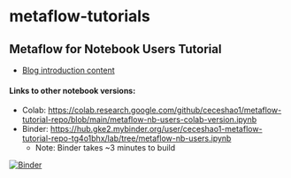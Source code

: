 # metaflow-tutorials

## Metaflow for Notebook Users Tutorial
- [Blog introduction content](https://docs.google.com/document/d/1VgYKGLQdO-AWORIH9P_eY1ef7rx0XqHx5EVfnfhHy_o/edit#)

#### Links to other notebook versions:
- Colab: https://colab.research.google.com/github/ceceshao1/metaflow-tutorial-repo/blob/main/metaflow-nb-users-colab-version.ipynb
- Binder: https://hub.gke2.mybinder.org/user/ceceshao1-metaflow-tutorial-repo-tg4o1bhx/lab/tree/metaflow-nb-users.ipynb 
    - Note: Binder takes ~3 minutes to build

[![Binder](https://mybinder.org/badge_logo.svg)](https://mybinder.org/v2/gh/ceceshao1/metaflow-tutorial-repo/HEAD)
